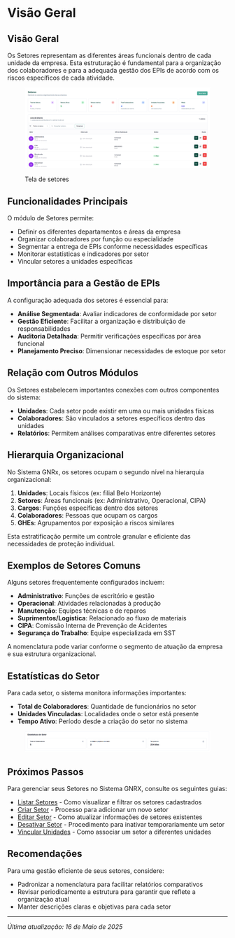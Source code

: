# Visão Geral

## Visão Geral

Os Setores representam as diferentes áreas funcionais dentro de cada unidade da empresa. Esta estruturação é fundamental para a organização dos colaboradores e para a adequada gestão dos EPIs de acordo com os riscos específicos de cada atividade.

<figure><img src="../../.gitbook/assets/image (72).png" alt=""><figcaption><p>Tela de setores</p></figcaption></figure>

## Funcionalidades Principais

O módulo de Setores permite:

* Definir os diferentes departamentos e áreas da empresa
* Organizar colaboradores por função ou especialidade
* Segmentar a entrega de EPIs conforme necessidades específicas
* Monitorar estatísticas e indicadores por setor
* Vincular setores a unidades específicas

## Importância para a Gestão de EPIs

A configuração adequada dos setores é essencial para:

* **Análise Segmentada**: Avaliar indicadores de conformidade por setor
* **Gestão Eficiente**: Facilitar a organização e distribuição de responsabilidades
* **Auditoria Detalhada**: Permitir verificações específicas por área funcional
* **Planejamento Preciso**: Dimensionar necessidades de estoque por setor

## Relação com Outros Módulos

Os Setores estabelecem importantes conexões com outros componentes do sistema:

* **Unidades**: Cada setor pode existir em uma ou mais unidades físicas
* **Colaboradores**: São vinculados a setores específicos dentro das unidades
* **Relatórios**: Permitem análises comparativas entre diferentes setores

## Hierarquia Organizacional

No Sistema GNRx, os setores ocupam o segundo nível na hierarquia organizacional:

1. **Unidades**: Locais físicos (ex: filial Belo Horizonte)
2. **Setores**: Áreas funcionais (ex: Administrativo, Operacional, CIPA)
3. **Cargos**: Funções específicas dentro dos setores
4. **Colaboradores**: Pessoas que ocupam os cargos
5. **GHEs**: Agrupamentos por exposição a riscos similares

Esta estratificação permite um controle granular e eficiente das necessidades de proteção individual.

## Exemplos de Setores Comuns

Alguns setores frequentemente configurados incluem:

* **Administrativo**: Funções de escritório e gestão
* **Operacional**: Atividades relacionadas à produção
* **Manutenção**: Equipes técnicas e de reparos
* **Suprimentos/Logística**: Relacionado ao fluxo de materiais
* **CIPA**: Comissão Interna de Prevenção de Acidentes
* **Segurança do Trabalho**: Equipe especializada em SST

A nomenclatura pode variar conforme o segmento de atuação da empresa e sua estrutura organizacional.

## Estatísticas do Setor

Para cada setor, o sistema monitora informações importantes:

* **Total de Colaboradores**: Quantidade de funcionários no setor
* **Unidades Vinculadas**: Localidades onde o setor está presente
* **Tempo Ativo**: Período desde a criação do setor no sistema

<figure><img src="../../.gitbook/assets/image (3) (1).png" alt=""><figcaption></figcaption></figure>

## Próximos Passos

Para gerenciar seus Setores no Sistema GNRX, consulte os seguintes guias:

* [Listar Setores](listar-setores.md) - Como visualizar e filtrar os setores cadastrados
* [Criar Setor](criar-setor.md) - Processo para adicionar um novo setor
* [Editar Setor](editar-setor.md) - Como atualizar informações de setores existentes
* [Desativar Setor](desativar-setor.md) - Procedimento para inativar temporariamente um setor
* [Vincular Unidades](vincular-unidades.md) - Como associar um setor a diferentes unidades

## Recomendações

Para uma gestão eficiente de seus setores, considere:

* Padronizar a nomenclatura para facilitar relatórios comparativos
* Revisar periodicamente a estrutura para garantir que reflete a organização atual
* Manter descrições claras e objetivas para cada setor

***

_Última atualização: 16 de Maio de 2025_
